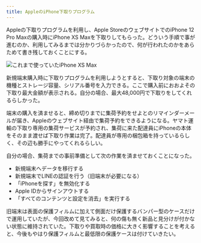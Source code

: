 ```yaml
---
title: AppleのiPhone下取りプログラム
---
```


Appleの下取りプログラムを利用し、Apple StoreのウェブサイトでのiPhone 12 Pro Maxの購入時にiPhone XS Maxを下取りしてもらった。どういう手順で事が進むのか、利用してみるまでは分かりづらかったので、何が行われたのかをあらためて書き残しておくことにする。

![](https://i.imgur.com/xBHh2IRh.jpg "これまで使っていたiPhone XS Max")

新規端末購入時に下取りプログラムを利用しようとすると、下取り対象の端末の機種とストレージ容量、シリアル番号を入力できる。ここで購入前におおよその下取り最大金額が表示される。自分の場合、最大48,000円で下取りをしてくれるらしかった。

端末の購入を済ませると、締め切りまでに集荷予約をせよとのリマインダーメールが届き、Appleのウェブサイト経由で集荷予約をできるようになる。ヤマト運輸の下取り専用の集荷サービスが予約され、集荷に来た配達員にiPhoneの本体をそのまま渡せば下取り作業は完了。配達員が専用の梱包箱を持っているらしく、その辺も勝手にやってくれるらしい。

自分の場合、集荷までの事前準備として次の作業を済ませておくことになった。

- 新規端末へデータを移行する
- 新規端末でLINEの認証を行う（旧端末が必要になる）
- 「iPhoneを探す」を無効化する
- Apple IDからサインアウトする
- 「すべてのコンテンツと設定を消去」を実行する

旧端末は表面の保護フィルムに加えて側面だけ保護するバンパー型のケースだけで運用していたが、今回改めて見てみると、何の傷も無く新品と見分けが付かない状態に維持されていた。下取りや買取時の価格に大きく影響することを考えると、今後もやはり保護フィルムと最低限の保護ケースは付けていきたい。
